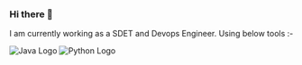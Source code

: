 ### Hi there 👋
I am currently working as a SDET and Devops Engineer. Using below tools :-


![Java Logo](https://logos-download.com/wp-content/uploads/2016/10/Java_logo.png?w=50&h=50)
![Python Logo](https://www.python.org/static/community_logos/python-logo.png)

<!--
**ayshkatheria/ayshkatheria** is a ✨ _special_ ✨ repository because its `README.md` (this file) appears on your GitHub profile.

Here are some ideas to get you started:

- 🔭 I’m currently working on ...
- 🌱 I’m currently learning ...
- 👯 I’m looking to collaborate on ...
- 🤔 I’m looking for help with ...
- 💬 Ask me about ...
- 📫 How to reach me: ...
- 😄 Pronouns: ...
- ⚡ Fun fact: ...
-->
